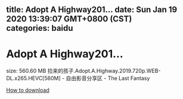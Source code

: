 
title: Adopt A Highway201…
date: Sun Jan 19 2020 13:39:07 GMT+0800 (CST)    
categories: baidu
---

# Adopt A Highway201…
size: 560.60 MB
 捡来的孩子.Adopt.A.Highway.2019.720p.WEB-DL.x265.HEVC[560M] - 自由影音分享区 - The Last Fantasy
 

[How to download](https://bpcam.bemobtrk.com/go/2ceec3aa-1ca2-46d6-b9ff-aaa5c184517c?jno=4930)